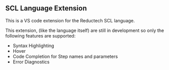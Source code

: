 ## SCL Language Extension

This is a VS code extension for the Reductech SCL language.

This extension, (like the language itself) are still in development so only the following features are supported:

- Syntax Highlighting
- Hover
- Code Completion for Step names and parameters
- Error Diagnostics